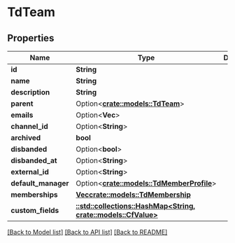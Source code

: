 # TdTeam

## Properties

Name | Type | Description | Notes
------------ | ------------- | ------------- | -------------
**id** | **String** |  | 
**name** | **String** |  | 
**description** | **String** |  | 
**parent** | Option<[**crate::models::TdTeam**](TD_Team.md)> |  | [optional]
**emails** | Option<**Vec<String>**> |  | [optional]
**channel_id** | Option<**String**> |  | [optional]
**archived** | **bool** |  | 
**disbanded** | Option<**bool**> |  | [optional]
**disbanded_at** | Option<**String**> |  | [optional]
**external_id** | Option<**String**> |  | [optional]
**default_manager** | Option<[**crate::models::TdMemberProfile**](TD_MemberProfile.md)> |  | [optional]
**memberships** | [**Vec<crate::models::TdMembership>**](TD_Membership.md) |  | 
**custom_fields** | [**::std::collections::HashMap<String, crate::models::CfValue>**](CFValue.md) |  | 

[[Back to Model list]](../README.md#documentation-for-models) [[Back to API list]](../README.md#documentation-for-api-endpoints) [[Back to README]](../README.md)


